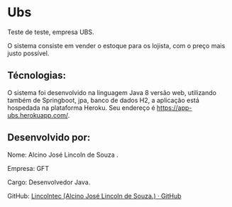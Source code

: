 # Ubs

Teste de teste, empresa UBS.

O sistema consiste em vender o estoque para os lojista, com o preço mais justo possível.

## Técnologias:

O sistema foi desenvolvido na linguagem Java 8 versão web, utilizando também de Springboot, jpa, banco de dados H2, a
aplicação está hospedada na plataforma Heroku. Seu endereço é https://app-ubs.herokuapp.com/.

## Desenvolvido por:

Nome: Alcino José Lincoln de Souza .

Empresa: GFT

Cargo: Desenvolvedor Java.

GitHub: [Lincolntec (Alcino José Lincoln de Souza.) · GitHub](https://github.com/Lincolntec)
